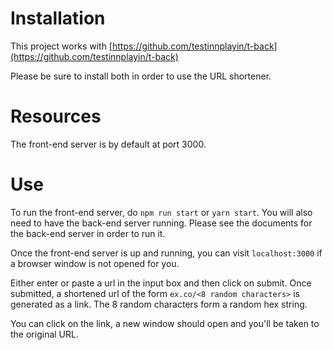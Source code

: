# Installation

This project works with [https://github.com/testinnplayin/t-back](https://github.com/testinnplayin/t-back)

Please be sure to install both in order to use the URL shortener.

# Resources

The front-end server is by default at port 3000.

# Use

To run the front-end server, do `npm run start` or `yarn start`. You will also need to have the back-end server running. Please see the documents for the back-end server in order to run it.

Once the front-end server is up and running, you can visit `localhost:3000` if a browser window is not opened for you.

Either enter or paste a url in the input box and then click on submit. Once submitted, a shortened url of the form `ex.co/<8 random characters>` is generated as a link. The 8 random characters form a random hex string.

You can click on the link, a new window should open and you'll be taken to the original URL.
